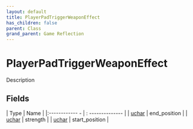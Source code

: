 ```yaml
---
layout: default
title: PlayerPadTriggerWeaponEffect
has_children: false
parent: Class
grand_parent: Game Reflection
---
```

# PlayerPadTriggerWeaponEffect
Description 

## Fields
| Type | Name |
|:------------ - | : -------------- |
| [uchar](game-reflection/enums/uchar.md) | end_position |
| [uchar](game-reflection/enums/uchar.md) | strength |
| [uchar](game-reflection/enums/uchar.md) | start_position |
